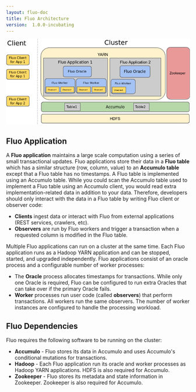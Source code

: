 ```yaml
---
layout: fluo-doc
title: Fluo Architecture
version:  1.0.0-incubating
---
```


![fluo-architecture][1]

## Fluo Application

A **Fluo application** maintains a large scale computation using a series of small transactional
updates. Fluo applications store their data in a **Fluo table** which has a similar structure (row,
column, value) to an **Accumulo table** except that a Fluo table has no timestamps. A Fluo table
is implemented using an Accumulo table. While you could scan the Accumulo table used to implement
a Fluo table using an Accumulo client, you would read extra implementation-related data in addition
to your data. Therefore, developers should only interact with the data in a Fluo table by writing
Fluo client or observer code:

* **Clients** ingest data or interact with Fluo from external applications (REST services,
  crawlers, etc).
* **Observers** are run by Fluo workers and trigger a transaction when a requested column is
  modified in the Fluo table.

Multiple Fluo applications can run on a cluster at the same time. Each Fluo application runs as a
Hadoop YARN application and can be stopped, started, and upgraded independently. Fluo applications
consist of an oracle process and a configurable number of worker processes:

* The **Oracle** process allocates timestamps for transactions. While only one Oracle is required,
  Fluo can be configured to run extra Oracles that can take over if the primary Oracle fails.
* **Worker** processes run user code (called **observers**) that perform transactions. All workers
   run the same observers. The number of worker instances are configured to handle the processing
   workload.

## Fluo Dependencies

Fluo requires the following software to be running on the cluster:

* **Accumulo** - Fluo stores its data in Accumulo and uses Accumulo's conditional mutations for
  transactions.
* **Hadoop** - Each Fluo application run its oracle and worker processes as Hadoop YARN
  applications. HDFS is also required for Accumulo.
* **Zookeeper** - Fluo stores its metadata and state information in Zookeeper. Zookeeper is also
  required for Accumulo.

[1]: /docs/fluo/1.0.0-incubating/resources/fluo-architecture.png
